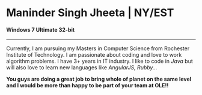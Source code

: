 # Maninder Singh Jheeta | NY/EST
#### Windows 7 Ultimate 32-bit
___
Currently, I am pursuing my Masters in Computer Science from Rochester Institute of Technology.
I am passionate about coding and love to work algorithm problems. I have 3+ years in IT industry.
I like to code in *Java* but will also love to learn new languages like *AngularJS, Rubby...*


**You guys are doing a great job to bring whole of planet on the same level 
and I would be more than happy to be part of your team at OLE!!**
